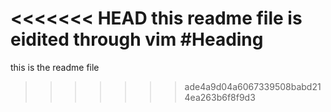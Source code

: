 <<<<<<< HEAD
this readme file is eidited through vim 
#Heading
=======
this is the readme file
>>>>>>> ade4a9d04a6067339508babd214ea263b6f8f9d3
